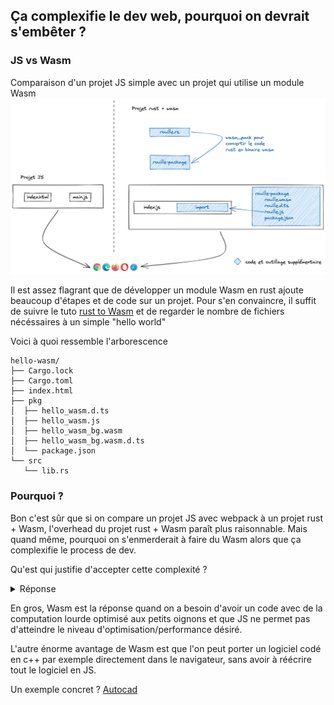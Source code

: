 ## Ça complexifie le dev web, pourquoi on devrait s'embêter ?

### JS vs Wasm

Comparaison d'un projet JS simple avec un projet qui utilise un module Wasm
![schéma de comparaison JS/Wasm](./images/figure_2.png)

Il est assez flagrant que de développer un module Wasm en rust ajoute beaucoup d'étapes et de code sur un projet. Pour
s'en convaincre, il suffit de suivre le tuto
[rust to Wasm](https://developer.mozilla.org/en-US/docs/WebAssembly/Rust_to_wasm) et de regarder le nombre de fichiers
nécéssaires à un simple "hello world"

Voici à quoi ressemble l'arborescence

```text
hello-wasm/
├── Cargo.lock
├── Cargo.toml
├── index.html
├── pkg
│  ├── hello_wasm.d.ts
│  ├── hello_wasm.js
│  ├── hello_wasm_bg.wasm
│  ├── hello_wasm_bg.wasm.d.ts
│  └── package.json
└── src
   └── lib.rs
```

### Pourquoi ?

Bon c'est sûr que si on compare un projet JS avec webpack à un projet rust + Wasm, l'overhead du projet rust + Wasm
paraît plus raisonnable. Mais quand même, pourquoi on s'enmerderait à faire du Wasm alors que ça complexifie le process
de dev.

Qu'est qui justifie d'accepter cette complexité ?

<details>
  <summary>Réponse</summary>

> La vitesse ! Mettez vos lunettes, ça va vite, très très vite
</details>

En gros, Wasm est la réponse quand on a besoin d'avoir un code avec de la computation lourde optimisé aux petits oignons
et que JS ne permet pas d'atteindre le niveau d'optimisation/performance désiré.

L'autre énorme avantage de Wasm est que l'on peut porter un logiciel codé en c++ par exemple directement dans le
navigateur, sans avoir à réécrire tout le logiciel en JS.

Un exemple concret ? [Autocad](https://madewithwebassembly.com/showcase/autocad/)
